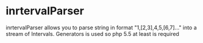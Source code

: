 # inrtervalParser

inrtervalParser allows you to parse string in format "1,[2,3],4,5,[6,7]..." into a stream of Intervals.
Generators is used so php 5.5 at least is required
